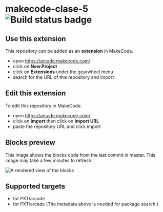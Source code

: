 # makecode-clase-5 ![Build status badge](https://github.com/jjge1974/makecode-clase-5/workflows/MakeCode/badge.svg)



## Use this extension

This repository can be added as an **extension** in MakeCode.

* open https://arcade.makecode.com/
* click on **New Project**
* click on **Extensions** under the gearwheel menu
* search for the URL of this repository and import

## Edit this extension

To edit this repository in MakeCode.

* open https://arcade.makecode.com/
* click on **Import** then click on **Import URL**
* paste the repository URL and click import

## Blocks preview

This image shows the blocks code from the last commit in master.
This image may take a few minutes to refresh.

![A rendered view of the blocks](https://github.com/jjge1974/makecode-clase-5/raw/master/.makecode/blocks.png)

## Supported targets

* for PXT/arcade
* for PXT/arcade
(The metadata above is needed for package search.)

